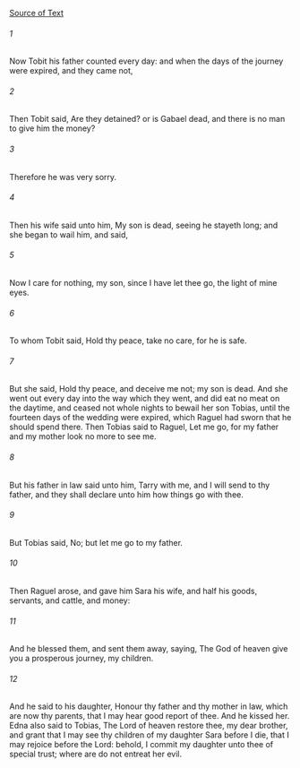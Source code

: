 [Source of Text](https://github.com/scrollmapper/bible_databases_deuterocanonical)

###### 1
Now Tobit his father counted every day: and when the days of the journey were expired, and they came not,

###### 2
Then Tobit said, Are they detained? or is Gabael dead, and there is no man to give him the money?

###### 3
Therefore he was very sorry.

###### 4
Then his wife said unto him, My son is dead, seeing he stayeth long; and she began to wail him, and said,

###### 5
Now I care for nothing, my son, since I have let thee go, the light of mine eyes.

###### 6
To whom Tobit said, Hold thy peace, take no care, for he is safe.

###### 7
But she said, Hold thy peace, and deceive me not; my son is dead. And she went out every day into the way which they went, and did eat no meat on the daytime, and ceased not whole nights to bewail her son Tobias, until the fourteen days of the wedding were expired, which Raguel had sworn that he should spend there. Then Tobias said to Raguel, Let me go, for my father and my mother look no more to see me.

###### 8
But his father in law said unto him, Tarry with me, and I will send to thy father, and they shall declare unto him how things go with thee.

###### 9
But Tobias said, No; but let me go to my father.

###### 10
Then Raguel arose, and gave him Sara his wife, and half his goods, servants, and cattle, and money:

###### 11
And he blessed them, and sent them away, saying, The God of heaven give you a prosperous journey, my children.

###### 12
And he said to his daughter, Honour thy father and thy mother in law, which are now thy parents, that I may hear good report of thee. And he kissed her. Edna also said to Tobias, The Lord of heaven restore thee, my dear brother, and grant that I may see thy children of my daughter Sara before I die, that I may rejoice before the Lord: behold, I commit my daughter unto thee of special trust; where are do not entreat her evil.